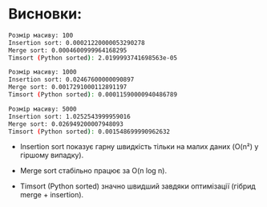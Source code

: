 # Висновки:

```sh
Розмір масиву: 100
Insertion sort: 0.00021220000053290278
Merge sort: 0.0004600999964168295
Timsort (Python sorted): 2.0199993741698563e-05

Розмір масиву: 1000
Insertion sort: 0.02467600000090897
Merge sort: 0.0017291000112891197
Timsort (Python sorted): 0.00011590000940486789

Розмір масиву: 5000
Insertion sort: 1.0252543999959016
Merge sort: 0.026949200007948093
Timsort (Python sorted): 0.001548699990962632
```


- Insertion sort показує гарну швидкість тільки на малих даних (O(n²) у гіршому випадку).

- Merge sort стабільно працює за O(n log n).

- Timsort (Python sorted) значно швидший завдяки оптимізації (гібрид merge + insertion).

